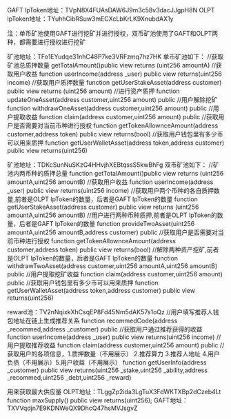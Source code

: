 GAFT lpToken地址：TVpN8X4FUAsDAW6J9m3c58v3dacJJgpH8N
OLPT lpToken地址：TYuhhCibRSuw3mECXcLbKrLK9XnubdAX1y

注：单币矿池使用GAFT进行挖矿并进行授权，双币矿池使用了GAFT和OLPT两种，都需要进行授权进行挖矿

矿池地址：TFo1EYudqe31nhC48P7ke3VRFzmq7hz7HK
单币矿池如下：
//获取矿池总质押数量
getTotalAmount()public view returns (uint256 amountA)
//获取用户收益
function userIncome(address _user) public view returns(uint256 income)
//获取用户质押数量
function getUserStakeAsset(address customer) public view returns (uint256 amount)
//进行资产质押
function updateOneAsset(address customer,uint256 amount) public
//用户解除挖矿
function withdrawOneAsset(address customer,uint256 amount) public
//用户提取收益
function claim(address customer,uint256 amount) public
//获取用户是否需要对当前币种进行授权
function getTokenAllownceAmount(address customer,address token) public view returns(bool)
//获取用户钱包里有多少币可以用来质押
function getUserWalletAsset(address token,address customer) public view returns(uint256)



矿池地址：TDKcSunNuSKzG4HHvjhXEBtqssS5kwBhFg
双币矿池如下：
//矿池内两币种的质押总量
function getTotalAmount()public view returns (uint256 amountA,uint256 amountB)
//获取用户收益
function userIncome(address _user) public view returns(uint256 income)
//获取用户两个币种的各自质押数量,前者是OLPT lpToken的数量，后者是GAFT lpToken的数量
function getUserStakeAsset(address customer) public view returns (uint256 amountA,uint256 amountB)
//用户进行两种币种质押,前者是OLPT lpToken的数量，后者是GAFT lpToken的数量
function provideTwoAsset(uint256 amountA,uint256 amountB,address customer) public
//获取用户是否需要对当前币种进行授权
function getTokenAllownceAmount(address customer,address token) public view returns(bool)
//解除两种资产挖矿,前者是OLPT lpToken的数量，后者是GAFT lpToken的数量
function withdrawTwoAsset(address customer,uint256 amountA,uint256 amountB) public
//用户提取挖矿收益
function claim(address customer,uint256 amount) public
//获取用户钱包里有多少币可以用来质押
function getUserWalletAsset(address token,address customer) public view returns(uint256)



reward池：TV2nNqixkXhCsqEP8Fd45Nm5dAK57s1oQz
//用户填写推荐人钱包地址在链上生成推荐关系
function recommedCode(address _recommed,address _customer) public
//获取用户通过推荐获得的收益
function userIncome(address _user) public view returns(uint256 income)
//用户提取推荐收益
function claim(address customer,uint256 amount) public
//获取用户的各项信息，1.质押数量（不用展示） 2.推荐算力 3.推荐人地址 4.用户负债（不用展示）5.用户收益（不用展示）
function getUserInfo(address _customer) public view returns(uint256 _stake,uint256 _ability,address _recommed,uint256 _debt,uint256 _reward)


用来获取最大供应量
OLPT地址：TLggZp2ida3LgTuX3FdWKTXBp2dCzeb4Lt
function maxSupply() public view returns(uint256);
GAFT地址：TXVVqdjn7E9KDNWeQX9DhcQ47hsMVJsgvZ
